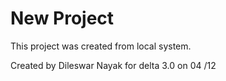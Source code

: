 # New Project

This project was created from local system.

Created by Dileswar Nayak for delta 3.0 on 04 /12